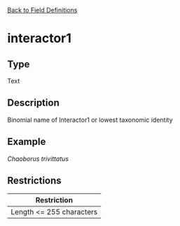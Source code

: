 [Back to Field Definitions](../../field_definition_overview)
# interactor1

## Type
Text

## Description


Binomial name of Interactor1 or lowest taxonomic identity 
## Example
*Chaoborus trivittatus*

## Restrictions
| Restriction |
| :---------: |
| Length <= 255 characters |


